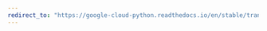 ```yaml
---
redirect_to: "https://google-cloud-python.readthedocs.io/en/stable/translate/changelog.html"
---
```

